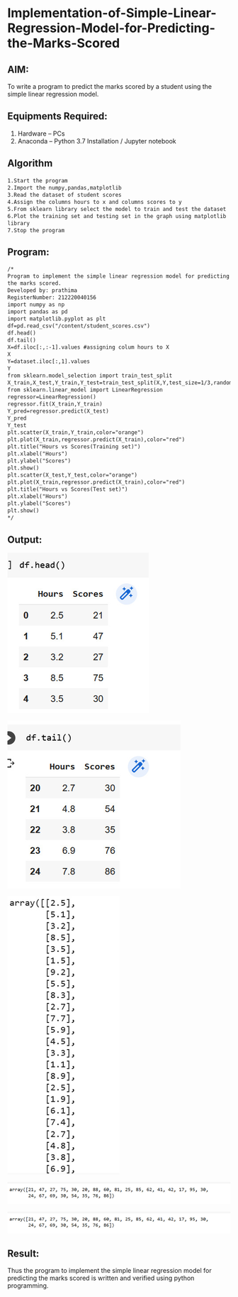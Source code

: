 # Implementation-of-Simple-Linear-Regression-Model-for-Predicting-the-Marks-Scored

## AIM:
To write a program to predict the marks scored by a student using the simple linear regression model.

## Equipments Required:
1. Hardware – PCs
2. Anaconda – Python 3.7 Installation / Jupyter notebook

## Algorithm
```
1.Start the program
2.Import the numpy,pandas,matplotlib
3.Read the dataset of student scores
4.Assign the columns hours to x and columns scores to y
5.From sklearn library select the model to train and test the dataset
6.Plot the training set and testing set in the graph using matplotlib library
7.Stop the program
```   

## Program:
```
/*
Program to implement the simple linear regression model for predicting the marks scored.
Developed by: prathima
RegisterNumber: 212220040156
import numpy as np
import pandas as pd
import matplotlib.pyplot as plt
df=pd.read_csv("/content/student_scores.csv")
df.head()
df.tail()
X=df.iloc[:,:-1].values #assigning colum hours to X
X  
Y=dataset.iloc[:,1].values 
Y
from sklearn.model_selection import train_test_split
X_train,X_test,Y_train,Y_test=train_test_split(X,Y,test_size=1/3,random_state=0)
from sklearn.linear_model import LinearRegression
regressor=LinearRegression()
regressor.fit(X_train,Y_train)
Y_pred=regressor.predict(X_test)
Y_pred
Y_test
plt.scatter(X_train,Y_train,color="orange")
plt.plot(X_train,regressor.predict(X_train),color="red")
plt.title("Hours vs Scores(Training set)")
plt.xlabel("Hours")
plt.ylabel("Scores")
plt.show()
plt.scatter(X_test,Y_test,color="orange")
plt.plot(X_train,regressor.predict(X_train),color="red")
plt.title("Hours vs Scores(Test set)")
plt.xlabel("Hours")
plt.ylabel("Scores")
plt.show()
*/
```

## Output:
![image](https://github.com/prathima2002/Implementation-of-Simple-Linear-Regression-Model-for-Predicting-the-Marks-Scored/blob/f2dd2f92bb2b3fedd59052d2ba729eb8b5873687/WhatsApp%20Image%202022-10-31%20at%2020.25.37.jpeg)

![image](https://github.com/prathima2002/Implementation-of-Simple-Linear-Regression-Model-for-Predicting-the-Marks-Scored/blob/35c06dd5ea5af3f210aa6e8fcdfecfa731e79d32/WhatsApp%20Image%202022-10-31%20at%2020.25.46.jpeg)

![image](https://github.com/prathima2002/Implementation-of-Simple-Linear-Regression-Model-for-Predicting-the-Marks-Scored/blob/afdccccf2c5f48bef94fa5134fb7430b4cb0c1b1/WhatsApp%20Image%202022-10-31%20at%2020.26.12.jpeg)

![image](https://github.com/prathima2002/Implementation-of-Simple-Linear-Regression-Model-for-Predicting-the-Marks-Scored/blob/4e2ff2beda5c4f05995ea4ff1bdc63d253d4e536/WhatsApp%20Image%202022-10-31%20at%2020.26.24.jpeg)

![image](https://github.com/prathima2002/Implementation-of-Simple-Linear-Regression-Model-for-Predicting-the-Marks-Scored/blob/c23cbc814b0fe6ef6f6fe53abc4814cedf5f4692/WhatsApp%20Image%202022-10-31%20at%2020.26.24.jpeg)
## Result:
Thus the program to implement the simple linear regression model for predicting the marks scored is written and verified using python programming.
